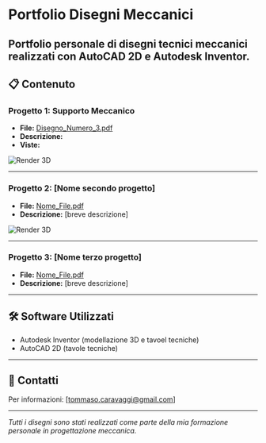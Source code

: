 # Portfolio Disegni Meccanici

Portfolio personale di disegni tecnici meccanici realizzati con **AutoCAD 2D** e **Autodesk Inventor**.
---

## 📋 Contenuto

### Progetto 1: Supporto Meccanico
- **File:** [Disegno_Numero_3.pdf](./Disegno_Numero_3.pdf)
- **Descrizione:** 
- **Viste:** 

![Render 3D](./Disegno_Numero_3_Render.png)

---

### Progetto 2: [Nome secondo progetto]
- **File:** [Nome_File.pdf](./Nome_File.pdf)
- **Descrizione:** [breve descrizione]

![Render 3D](./Nome_File_Render.png)

---

### Progetto 3: [Nome terzo progetto]
- **File:** [Nome_File.pdf](./Nome_File.pdf)
- **Descrizione:** [breve descrizione]

---

## 🛠️ Software Utilizzati
- Autodesk Inventor (modellazione 3D e tavoel tecniche)
- AutoCAD 2D (tavole tecniche)

---

## 📧 Contatti
Per informazioni: [tommaso.caravaggi@gmail.com]

---

_Tutti i disegni sono stati realizzati come parte della mia formazione personale in progettazione meccanica._
